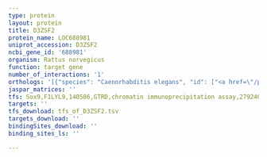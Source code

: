 ```yaml
---
type: protein
layout: protein
title: D3ZSF2
protein_name: LOC688981
uniprot_accession: D3ZSF2
ncbi_gene_id: '688981'
organism: Rattus norvegicus
function: target gene
number_of_interactions: '1'
orthologs: '[{"species": "Caenorhabditis elegans", "id": ["<a href=\"/protein/q19869\">Q19869</a>"]}, {"species": "Drosophila melanogaster", "id": ["<a href=\"/protein/q9vvu2\">Q9VVU2</a>"]}, {"species": "Saccharomyces cerevisiae", "id": ["<a href=\"/protein/p53221\">P53221</a>", "<a href=\"/protein/p05743\">P05743</a>"]}]'
jaspar_matrices: ''
tfs: Sox9,F1LYL9,140586,GTRD,chromatin immunoprecipitation assay,27924024%5Buid%5D,No
targets: ''
tfs_download: tfs_of_D3ZSF2.tsv
targets_download: ''
bindingSites_download: ''
binding_sites_ls: ''

---
```

